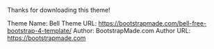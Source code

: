 Thanks for downloading this theme!

Theme Name: Bell
Theme URL: https://bootstrapmade.com/bell-free-bootstrap-4-template/
Author: BootstrapMade.com
Author URL: https://bootstrapmade.com
